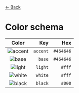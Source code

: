[← Back](../README.md)

# Color schema

|                            Color                            |      Key |       Hex |
| :---------------------------------------------------------: | -------: | --------: |
| ![accent](https://via.placeholder.com/32/464646/464646.png) | `accent` | `#464646` |
|  ![base](https://via.placeholder.com/32/464646/464646.png)  |   `base` | `#464646` |
|    ![light](https://via.placeholder.com/32/fff/fff.png)     |  `light` |    `#fff` |
|    ![white](https://via.placeholder.com/32/fff/fff.png)     |  `white` |    `#fff` |
|    ![black](https://via.placeholder.com/32/000/000.png)     |  `black` |    `#000` |

